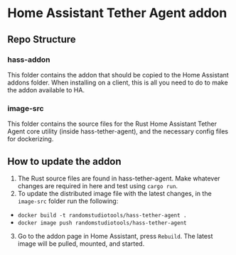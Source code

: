 # Home Assistant Tether Agent addon

## Repo Structure
### hass-addon
This folder contains the addon that should be copied to the Home Assistant addons folder. When installing on a client, this is all you need to do to make the addon available to HA.

### image-src
This folder contains the source files for the Rust Home Assistant Tether Agent core utility (inside hass-tether-agent), and the necessary config files for dockerizing.


## How to update the addon
1. The Rust source files are found in hass-tether-agent. Make whatever changes are required in here and test using `cargo run`.
2. To update the distributed image file with the latest changes, in the `image-src` folder run the following:
* `docker build -t randomstudiotools/hass-tether-agent .`
* `docker image push randomstudiotools/hass-tether-agent`
3. Go to the addon page in Home Assistant, press `Rebuild`. The latest image will be pulled, mounted, and started.